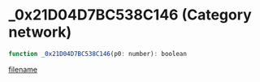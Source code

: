 # _0x21D04D7BC538C146 (Category network)

```js
function _0x21D04D7BC538C146(p0: number): boolean
```

[filename](_0x21D04D7BC538C146_m.md ':include')